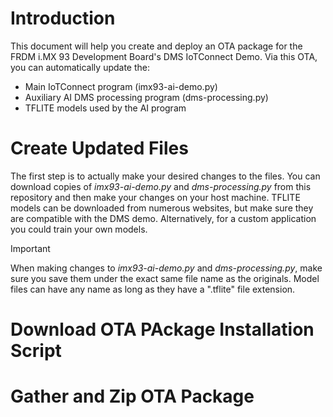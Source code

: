 # Introduction
This document will help you create and deploy an OTA package for the FRDM i.MX 93 Development Board's DMS IoTConnect Demo. Via this OTA, you can automatically update the:
* Main IoTConnect program (imx93-ai-demo.py)
* Auxiliary AI DMS processing program (dms-processing.py)
* TFLITE models used by the AI program

# Create Updated Files
The first step is to actually make your desired changes to the files. You can download copies of *imx93-ai-demo.py* and *dms-processing.py* from this repository and then make your changes on your host machine. TFLITE models can be downloaded from numerous websites, but make sure they are compatible with the DMS demo. Alternatively, for a custom application you could train your own models.
>[!IMPORTANT]
>When making changes to *imx93-ai-demo.py* and *dms-processing.py*, make sure you save them under the exact same file name as the originals. Model files can have any name as long as they have a ".tflite" file extension.

# Download OTA PAckage Installation Script

# Gather and Zip OTA Package
